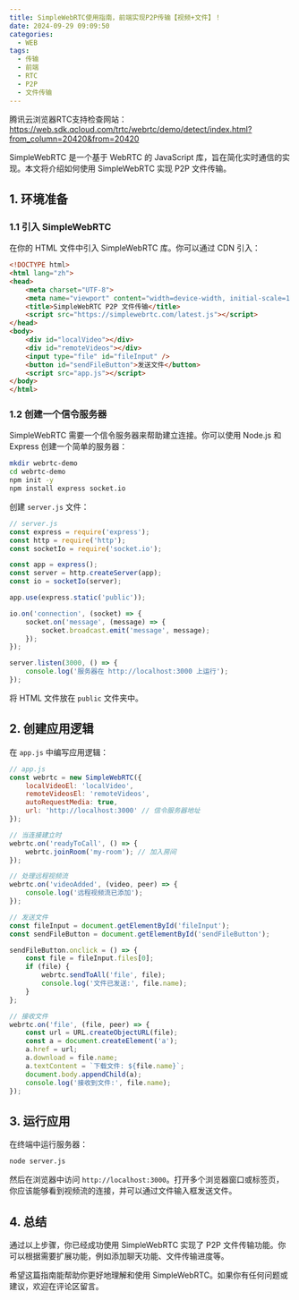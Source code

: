 ```yaml
---
title: SimpleWebRTC使用指南，前端实现P2P传输【视频+文件】！
date: 2024-09-29 09:09:50
categories:
  - WEB
tags:
  - 传输
  - 前端
  - RTC
  - P2P
  - 文件传输
---
```



腾讯云浏览器RTC支持检查网站：https://web.sdk.qcloud.com/trtc/webrtc/demo/detect/index.html?from_column=20420&from=20420

SimpleWebRTC 是一个基于 WebRTC 的 JavaScript 库，旨在简化实时通信的实现。本文将介绍如何使用 SimpleWebRTC 实现 P2P 文件传输。

<!-- more -->

## 1. 环境准备

### 1.1 引入 SimpleWebRTC

在你的 HTML 文件中引入 SimpleWebRTC 库。你可以通过 CDN 引入：

```html
<!DOCTYPE html>
<html lang="zh">
<head>
    <meta charset="UTF-8">
    <meta name="viewport" content="width=device-width, initial-scale=1.0">
    <title>SimpleWebRTC P2P 文件传输</title>
    <script src="https://simplewebrtc.com/latest.js"></script>
</head>
<body>
    <div id="localVideo"></div>
    <div id="remoteVideos"></div>
    <input type="file" id="fileInput" />
    <button id="sendFileButton">发送文件</button>
    <script src="app.js"></script>
</body>
</html>
```

### 1.2 创建一个信令服务器

SimpleWebRTC 需要一个信令服务器来帮助建立连接。你可以使用 Node.js 和 Express 创建一个简单的服务器：

```bash
mkdir webrtc-demo
cd webrtc-demo
npm init -y
npm install express socket.io
```

创建 `server.js` 文件：

```javascript
// server.js
const express = require('express');
const http = require('http');
const socketIo = require('socket.io');

const app = express();
const server = http.createServer(app);
const io = socketIo(server);

app.use(express.static('public'));

io.on('connection', (socket) => {
    socket.on('message', (message) => {
        socket.broadcast.emit('message', message);
    });
});

server.listen(3000, () => {
    console.log('服务器在 http://localhost:3000 上运行');
});
```

将 HTML 文件放在 `public` 文件夹中。

## 2. 创建应用逻辑

在 `app.js` 中编写应用逻辑：

```javascript
// app.js
const webrtc = new SimpleWebRTC({
    localVideoEl: 'localVideo',
    remoteVideosEl: 'remoteVideos',
    autoRequestMedia: true,
    url: 'http://localhost:3000' // 信令服务器地址
});

// 当连接建立时
webrtc.on('readyToCall', () => {
    webrtc.joinRoom('my-room'); // 加入房间
});

// 处理远程视频流
webrtc.on('videoAdded', (video, peer) => {
    console.log('远程视频流已添加');
});

// 发送文件
const fileInput = document.getElementById('fileInput');
const sendFileButton = document.getElementById('sendFileButton');

sendFileButton.onclick = () => {
    const file = fileInput.files[0];
    if (file) {
        webrtc.sendToAll('file', file);
        console.log('文件已发送:', file.name);
    }
};

// 接收文件
webrtc.on('file', (file, peer) => {
    const url = URL.createObjectURL(file);
    const a = document.createElement('a');
    a.href = url;
    a.download = file.name;
    a.textContent = `下载文件: ${file.name}`;
    document.body.appendChild(a);
    console.log('接收到文件:', file.name);
});
```

## 3. 运行应用

在终端中运行服务器：

```bash
node server.js
```

然后在浏览器中访问 `http://localhost:3000`。打开多个浏览器窗口或标签页，你应该能够看到视频流的连接，并可以通过文件输入框发送文件。

## 4. 总结

通过以上步骤，你已经成功使用 SimpleWebRTC 实现了 P2P 文件传输功能。你可以根据需要扩展功能，例如添加聊天功能、文件传输进度等。

希望这篇指南能帮助你更好地理解和使用 SimpleWebRTC。如果你有任何问题或建议，欢迎在评论区留言。